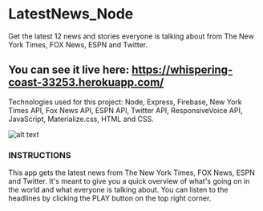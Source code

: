 # LatestNews_Node

Get the latest 12 news and stories everyone is talking about from The New York Times, FOX News, ESPN and Twitter.

## You can see it live here: https://whispering-coast-33253.herokuapp.com/

Technologies used for this project: Node, Express, Firebase, New York Times API, Fox News API, ESPN API, Twitter API, ResponsiveVoice API, JavaScript, Materialize.css, HTML and CSS.

![alt text][screenshot]

[screenshot]: https://github.com/jpdevspace/LatestNews_Node/blob/master/public/assets/imgs/screenshot.png "App Screenshot"

### INSTRUCTIONS

This app gets the latest news from The New York Times, FOX News, ESPN and Twitter. It's meant to give you a quick overview of what's going on in the world and what everyone is talking about. You can listen to the headlines by clicking the PLAY button on the top right corner.

